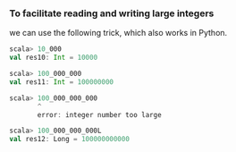 ### To facilitate reading and writing large integers
we can use the following trick, which also works in Python.

```scala
scala> 10_000
val res10: Int = 10000

scala> 100_000_000
val res11: Int = 100000000

scala> 100_000_000_000
       ^
       error: integer number too large

scala> 100_000_000_000L
val res12: Long = 100000000000

```
